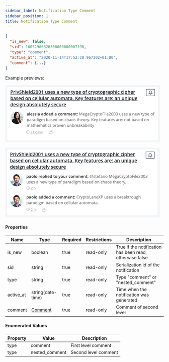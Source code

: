 ```yaml
---
sidebar_label: Notification Type Comment
sidebar_position: 1
title: Notification Type Comment
---
```


```json
{
  "is_new": false,
  "sid": 16052906326300000000007190,
  "type": "comment",
  "active_at": "2020-11-14T17:52:20.967302+01:00",
  "comment": {...}
}
```

Example previews:

![Notification](/img/notification_types/comment.png)

![Notification](/img/notification_types/nested_comment.png)

#### Properties

|Name|Type|Required|Restrictions|Description|
|---|---|---|---|---|
|is_new|boolean|true|read-only|True if the notification has been read, otherwise false|
|sid|string|true|read-only|Serialization id of the notification|
|type|string|true|read-only|Type "comment" or "nested_comment"|
|active_at|string(date-time)|true|read-only|Time when the notification was generated|
|comment|[Comment](/docs/apireference/v2/schemas/comment)|true|read-only|Comment of second level|

#### Enumerated Values

|Property|Value|Description|
|---|---|---|
|type|comment|First level comment|
|type|nested_comment|Second level comment|
